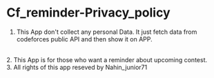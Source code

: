 # Cf_reminder-Privacy_policy

1. This App don't collect any personal Data. It just fetch data from codeforces public API and then show it on APP.
<br>
2. This App is for those who want a reminder about upcoming contest. <br>
3. All rights of this app reseved by Nahin_junior71

